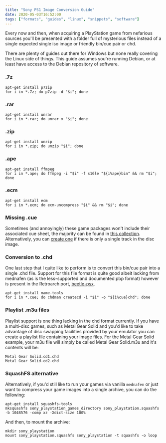 ```yaml
---
title: "Sony PS1 Image Conversion Guide"
date: 2020-05-03T16:52:00
tags: ["formats", "guides", "linux", "snippets", "software"]
---
```



Every now and then, when acquiring  a PlayStation game from nefarious sources you'll be presented with a folder full of mysterious files instead of a single expected single iso image or friendly bin/cue pair or chd.

There are plenty of guides out there for Windows but none really covering the Linux side of things. This guide assumes you're running Debian, or at least have access to the Debian repository of software.

### .7z
```
apt-get install p7zip
for i in *.7z; do p7zip -d "$i"; done
```

### .rar
```
apt-get install unrar
for i in *.rar; do unrar x "$i"; done
```

### .zip
```
apt-get install unzip
for i in *.zip; do unzip "$i"; done
```

### .ape
```
apt-get install ffmpeg
for i in *.ape; do ffmpeg -i "$i" -f s16le "${i%ape}bin" && rm "$i"; done
```

### .ecm
```
apt-get install ecm
for i in *.ecm; do ecm-uncompress "$i" && rm "$i"; done
```

### Missing .cue
Sometimes (and annoyingly) these game packages won't include their associated cue sheet, the majority can be found in [this collection](https://github.com/opsxcq/psx-cue-sbi-collection/).
Alternatively, you can [create one](https://github.com/opsxcq/psx-cue-sbi-collection/#generating-a-generic-cue-file) if there is only a single track in the disc image.

### Conversion to .chd
One last step that I quite like to perform is to convert this bin/cue pair into a single .chd file.
Support for this file format is quite good albeit lacking from mednafen (as is the less-supported and documented pbp format) however is present in the Retroarch port, [beetle-psx](https://github.com/libretro/beetle-psx-libretro).
```
apt-get install mame-tools
for i in *.cue; do chdman createcd -i "$i" -o "${i%cue}chd"; done
```

### Playlist .m3u files
Playlist support is one thing lacking in the chd  format currently.
If you have a multi-disc games, such as Metal Gear Solid and you'd like to take advantage of disc swapping facilities provided by your emulator you can create a playlist file containing your image files.
For the Metal Gear Solid example, your m3u file will simply be called Metal Gear Solid.m3u  and it's contents will be:
```
Metal Gear Solid.cd1.chd
Metal Gear Solid.cd2.chd
```

### SquashFS alternative
Alternatively, if you'd still like to run your games via vanilla `mednafen` or just want to compress your game images into a single archive, you can do the following:
```
apt-get install squashfs-tools
mksquashfs sony_playstation_games_directory sony_playstation.squashfs -b 1048576 -comp xz -Xdict-size 100%
```

And then, to mount the archive:
```
mkdir sony_playstation
mount sony_playstation.squashfs sony_playstation -t squashfs -o loop
```